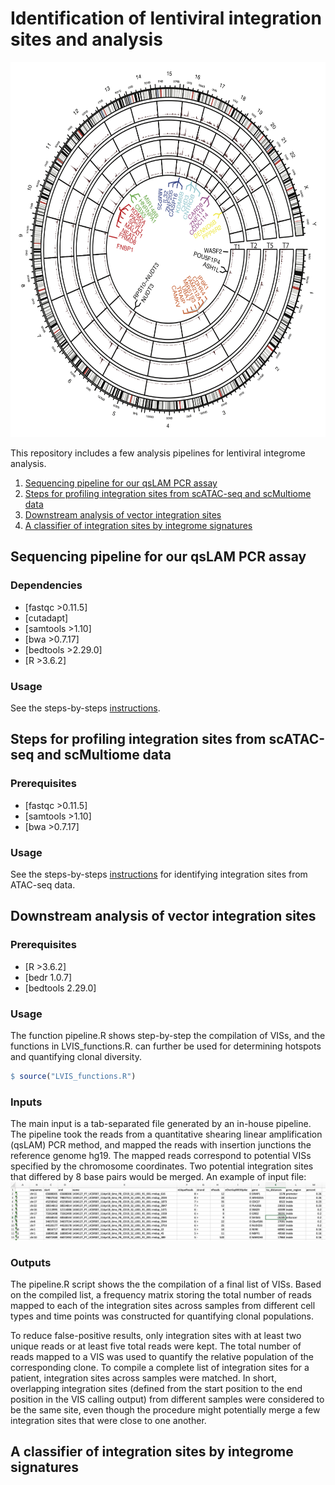# Identification of lentiviral integration sites and analysis
<img src="./img/track.png" width="600" height="600">


This repository includes a few analysis pipelines for lentiviral integrome analysis.
  <ol>
    <li><a href="#sequencing-pipeline-for-our-qsLAM-PCR-assay">Sequencing pipeline for our qsLAM PCR assay</a></li>
    <li><a href="#steps-for-profiling-integration-sites-from-scATAC-seq-and-scMultiome-data">Steps for profiling integration sites from scATAC-seq and scMultiome data</a></li>
    <li><a href="#Downstream-analysis-of-vector-integration-sites">Downstream analysis of vector integration sites</a></li>
    <li><a href="#A-classifier-of-integration-sites-by-integrome-signatures">A classifier of integration sites by integrome signatures</a></li>
  </ol>



## Sequencing pipeline for our qsLAM PCR assay

### Dependencies
  * [fastqc >0.11.5]
  * [cutadapt]
  * [samtools >1.10]
  * [bwa >0.7.17]
  * [bedtools >2.29.0]
  * [R >3.6.2]

### Usage
See the steps-by-steps [instructions](https://github.com/jyyulab/LVIS_pipeline/blob/master/steps_for_qsLAM_PCR_pipeline.md).

## Steps for profiling integration sites from scATAC-seq and scMultiome data

### Prerequisites
  * [fastqc >0.11.5]
  * [samtools >1.10]
  * [bwa >0.7.17]

### Usage
See the steps-by-steps [instructions](https://github.com/jyyulab/LVIS_pipeline/blob/master/steps_profile_VIS_scMultiome.md) for identifying integration sites from ATAC-seq data.


## Downstream analysis of vector integration sites

### Prerequisites
  * [R >3.6.2]
  * [bedr 1.0.7]
  * [bedtools 2.29.0]

### Usage
The function pipeline.R shows step-by-step the compilation of VISs, and the functions in LVIS_functions.R. can further be used for determining hotspots and quantifying clonal diversity.

```R
$ source("LVIS_functions.R")
```

### Inputs
The main input is a tab-separated file generated by an in-house pipeline. The pipeline took the reads from a quantitative shearing linear amplification (qsLAM) PCR method, and mapped the reads with insertion junctions the reference genome hg19. The mapped reads correspond to potential VISs specified by the chromosome coordinates. Two potential integration sites that differed by 8 base pairs would be merged. 
An example of input file:
![picture2](./img/sample_input.png)

### Outputs
The pipeline.R script shows the the compilation of a final list of VISs. Based on the compiled list, a frequency matrix storing the total number of reads mapped to each of the integration sites across samples from different cell types and time points was constructed for quantifying clonal populations.

To reduce false-positive results, only integration sites with at least two unique reads or at least five total reads were kept. The total number of reads mapped to a VIS was used to quantify the relative population of the corresponding clone. To compile a complete list of integration sites for a patient, integration sites across samples were matched. In short, overlapping integration sites (defined from the start position to the end position in the VIS calling output) from different samples were considered to be the same site, even though the procedure might potentially merge a few integration sites that were close to one another. 

## A classifier of integration sites by integrome signatures




